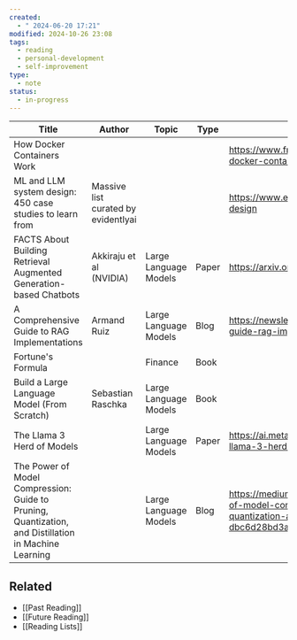 ```yaml
---
created:
  - " 2024-06-20 17:21"
modified: 2024-10-26 23:08
tags:
  - reading
  - personal-development
  - self-improvement
type:
  - note
status:
  - in-progress
---
```

| Title                                                                                                | Author                              | Topic                 | Type  | Link(s)                                                                                                                                 |
| ---------------------------------------------------------------------------------------------------- | ----------------------------------- | --------------------- | ----- | --------------------------------------------------------------------------------------------------------------------------------------- |
| How Docker Containers Work                                                                           |                                     |                       |       | https://www.freecodecamp.org/news/how-docker-containers-work/                                                                           |
| ML and LLM system design: 450 case studies to learn from                                             | Massive list curated by evidentlyai |                       |       | https://www.evidentlyai.com/ml-system-design                                                                                            |
| FACTS About Building Retrieval Augmented Generation-based Chatbots                                   | Akkiraju et al (NVIDIA)             | Large Language Models | Paper | https://arxiv.org/abs/2407.07858                                                                                                        |
| A Comprehensive Guide to RAG Implementations                                                         | Armand Ruiz                         | Large Language Models | Blog  | https://newsletter.armand.so/p/comprehensive-guide-rag-implementations                                                                  |
| Fortune's Formula                                                                                    |                                     | Finance               | Book  |                                                                                                                                         |
| Build a Large Language Model (From Scratch)                                                          | Sebastian Raschka                   | Large Language Models | Book  |                                                                                                                                         |
| The Llama 3 Herd of Models                                                                           |                                     | Large Language Models | Paper | <https://ai.meta.com/research/publications/the-llama-3-herd-of-models/>                                                                 |
| The Power of Model Compression: Guide to Pruning, Quantization, and Distillation in Machine Learning |                                     | Large Language Models | Blog  | <https://medium.com/@thisisrishi/the-power-of-model-compression-guide-to-pruning-quantization-and-distillation-in-machine-dbc6d28bd3a3> |

## Related 
* [[Past Reading]]
* [[Future Reading]]
* [[Reading Lists]]